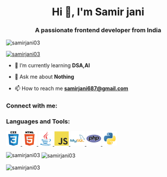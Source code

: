 <h1 align="center">Hi 👋, I'm Samir jani</h1>
<h3 align="center">A passionate frontend developer from India</h3>

<p align="left"> <img src="https://komarev.com/ghpvc/?username=samirjani03&label=Profile%20views&color=0e75b6&style=flat" alt="samirjani03" /> </p>

<p align="left"> <a href="https://github.com/ryo-ma/github-profile-trophy"><img src="https://github-profile-trophy.vercel.app/?username=samirjani03" alt="samirjani03" /></a> </p>

- 🌱 I’m currently learning **DSA,AI**

- 💬 Ask me about **Nothing**

- 📫 How to reach me **samirjani687@gmail.com**

<h3 align="left">Connect with me:</h3>
<p align="left">
</p>

<h3 align="left">Languages and Tools:</h3>
<p align="left"> <a href="https://www.w3schools.com/css/" target="_blank" rel="noreferrer"> <img src="https://raw.githubusercontent.com/devicons/devicon/master/icons/css3/css3-original-wordmark.svg" alt="css3" width="40" height="40"/> </a> <a href="https://www.w3.org/html/" target="_blank" rel="noreferrer"> <img src="https://raw.githubusercontent.com/devicons/devicon/master/icons/html5/html5-original-wordmark.svg" alt="html5" width="40" height="40"/> </a> <a href="https://www.java.com" target="_blank" rel="noreferrer"> <img src="https://raw.githubusercontent.com/devicons/devicon/master/icons/java/java-original.svg" alt="java" width="40" height="40"/> </a> <a href="https://developer.mozilla.org/en-US/docs/Web/JavaScript" target="_blank" rel="noreferrer"> <img src="https://raw.githubusercontent.com/devicons/devicon/master/icons/javascript/javascript-original.svg" alt="javascript" width="40" height="40"/> </a> <a href="https://www.mysql.com/" target="_blank" rel="noreferrer"> <img src="https://raw.githubusercontent.com/devicons/devicon/master/icons/mysql/mysql-original-wordmark.svg" alt="mysql" width="40" height="40"/> </a> <a href="https://www.php.net" target="_blank" rel="noreferrer"> <img src="https://raw.githubusercontent.com/devicons/devicon/master/icons/php/php-original.svg" alt="php" width="40" height="40"/> </a> <a href="https://www.python.org" target="_blank" rel="noreferrer"> <img src="https://raw.githubusercontent.com/devicons/devicon/master/icons/python/python-original.svg" alt="python" width="40" height="40"/> </a> </p>

<p><img align="left" src="https://github-readme-stats.vercel.app/api/top-langs?username=samirjani03&show_icons=true&locale=en&layout=compact" alt="samirjani03" /></p>

<p>&nbsp;<img align="center" src="https://github-readme-stats.vercel.app/api?username=samirjani03&show_icons=true&text_color=000000&locale=en" alt="samirjani03" /></p>

<p><img align="center" src="https://github-readme-streak-stats.herokuapp.com/?user=samirjani03&" alt="samirjani03" /></p>

